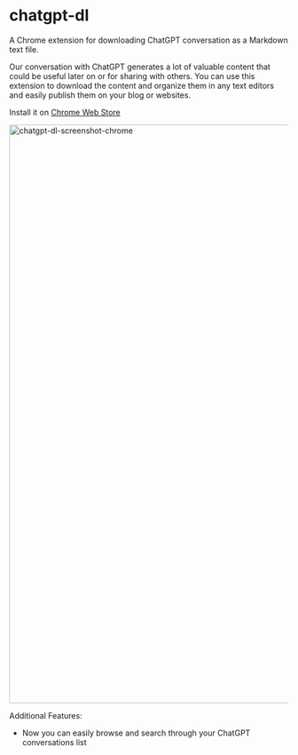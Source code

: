 # chatgpt-dl
A Chrome extension for downloading ChatGPT conversation as a Markdown text file.

Our conversation with ChatGPT generates a lot of valuable content that could be useful later on or for sharing with others.  You can use this extension to download the content and organize them in any text editors and easily publish them on your blog or websites. 

Install it on [Chrome Web Store](https://chrome.google.com/webstore/detail/chatgpt-dl/opkhbaopeokjkaakmmcfpnkblfacnhji?hl=en&authuser=0)

<img width="1042" alt="chatgpt-dl-screenshot-chrome" src="https://user-images.githubusercontent.com/74058/230798605-aa6716f1-8c51-4fbc-8bef-7a668ee9f77f.png">

Additional Features:
* Now you can easily browse and search through your ChatGPT conversations list
